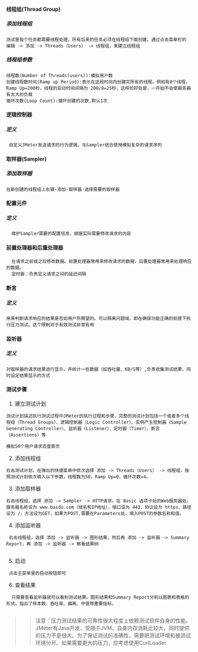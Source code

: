 #### 线程组(Thread Group)

##### 添加线程组

```
测试里每个任务都需要线程处理，所有后来的任务必须在线程组下面创建。通过点击菜单栏的 编辑 -> 添加 -> Threads（Users） -> 线程组，来建立线程组

```

##### 线程组参数

```
线程数(Number of Threads(users)):模拟用户数
创建线程数时间(Ramp up Period):表示在这段时间内创建完所有的线程。例如有8个线程，Ramp Up=200秒，线程的启动时间间隔为 200/8=25秒，这样的好处是，一开始不会使服务器有太大的负载
循环次数(Loop Count):循环创建的次数,默认1次

```
#### 逻辑控制器

##### 定义

``` 
 自定义JMeter发送请求的行为逻辑，与Sampler结合使用模拟复杂的请求序列
```

#### 取样器(Sampler)

##### 添加取样器

```
在新创建的线程组上右键-添加-取样器-选择需要的取样器

```
#### 配置元件 

##### 定义

```
  维护Sampler需要的配置信息，根据实际需要修改请求的内容
```

#### 前置处理器和后置处理器

```
  在请求之前或之后修改数据。前置处理器常用来修改请求的数据，后置处理器常用来处理响应的数据。
  定时器：负责定义请求之间的延迟间隔
```



#### 断言

##### 定义

```
用来判断请求响应的结果是否如用户所期望的。可以隔离问题域，即在确保功能正确的前提下执行压力测试。这个限制对于有效测试非常有用

```

#### 监听器

##### 定义

```
对取样器的请求结果进行显示，并统计一些数据（如吞吐量、KB/S等）,负责收集测试结果，同时设定结果显示的方式

```

#### 测试步骤

1. 建立测试计划

```
测试计划描述执行测试过程中JMeter的执行过程和步骤，完整的测试计划包括一个或者多个线程组（Thread Groups）、逻辑控制器（Logic Controller）、实例产生控制器（Sample Generating Controller）、监听器（Listener）、定时器（Timer）、断言（Assertions）等

模拟50个用户请求百度首页
```

2. 添加线程组

```
右击测试计划，在弹出的快捷菜单中依次选择 添加 -> Threads（Users） -> 线程组，按照测试计划依次填入以下参数，线程数为50，Ramp Up=0，循环次数=4。

```

3. 添加取样器

```
右击线程组，选择 添加 -> Sampler -> HTTP请求。在 Basic 选项卡处的Web服务器处，服务器名称设为 www.baidu.com（域名和IP地址），端口设为 443，协议设为 https，路径设为 /，方法设为GET，如果为POST,需要在Parameters处，填入POST的参数名称和值。

```

4. 添加监听器

```
 右击线程组，选择 添加 -> 监听器 -> 图形结果，然后再 添加 -> 监听器 -> Summary Report，再 添加 -> 监听器 -> 察看结果树
 
```

5. 启动

```
 点击主菜单里的启动按钮即可
```
6. 查看结果

```
  只需要查看监听器就可以看到测试结果。图形结果和Summary Report分别以图表和表格的形式，指出了样本数、吞吐率、偏离、中值等重要指标。
  
```

>> 注意：压力测试结果的可靠性很大程度上依赖测试软件自身的性能。JMeter有Java开发，受限于JVM，自身内存消耗比较大，同时提供的压力不是很大。为了保证测试的准确性，需要把测试环境和被测试环境分开。如果需要更大的压力，应考虑使用CurlLoader



